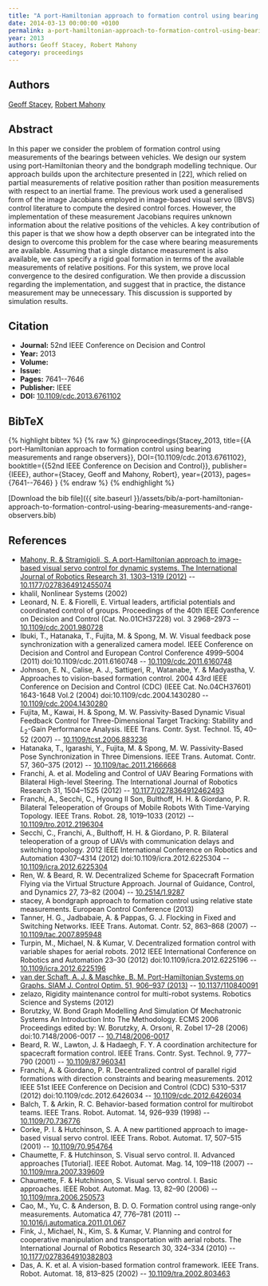 ```yaml
---
title: "A port-Hamiltonian approach to formation control using bearing measurements and range observers"
date: 2014-03-13 00:00:00 +0100
permalink: a-port-hamiltonian-approach-to-formation-control-using-bearing-measurements-and-range-observers
year: 2013
authors: Geoff Stacey, Robert Mahony
category: proceedings
---
```

 
## Authors
[Geoff Stacey](authors/geoff-stacey), [Robert Mahony](authors/robert-mahony)
 
## Abstract
In this paper we consider the problem of formation control using measurements of the bearings between vehicles. We design our system using port-Hamiltonian theory and the bondgraph modelling technique. Our approach builds upon the architecture presented in [22], which relied on partial measurements of relative position rather than position measurements with respect to an inertial frame. The previous work used a generalised form of the image Jacobians employed in image-based visual servo (IBVS) control literature to compute the desired control forces. However, the implementation of these measurement Jacobians requires unknown information about the relative positions of the vehicles. A key contribution of this paper is that we show how a depth observer can be integrated into the design to overcome this problem for the case where bearing measurements are available. Assuming that a single distance measurement is also available, we can specify a rigid goal formation in terms of the available measurements of relative positions. For this system, we prove local convergence to the desired configuration. We then provide a discussion regarding the implementation, and suggest that in practice, the distance measurement may be unnecessary. This discussion is supported by simulation results.
 
## Citation
- **Journal:** 52nd IEEE Conference on Decision and Control
- **Year:** 2013
- **Volume:** 
- **Issue:** 
- **Pages:** 7641--7646
- **Publisher:** IEEE
- **DOI:** [10.1109/cdc.2013.6761102](https://doi.org/10.1109/cdc.2013.6761102)
 
## BibTeX
{% highlight bibtex %}
{% raw %}
@inproceedings{Stacey_2013,
  title={{A port-Hamiltonian approach to formation control using bearing measurements and range observers}},
  DOI={10.1109/cdc.2013.6761102},
  booktitle={{52nd IEEE Conference on Decision and Control}},
  publisher={IEEE},
  author={Stacey, Geoff and Mahony, Robert},
  year={2013},
  pages={7641--7646}
}
{% endraw %}
{% endhighlight %}
 
[Download the bib file]({{ site.baseurl }}/assets/bib/a-port-hamiltonian-approach-to-formation-control-using-bearing-measurements-and-range-observers.bib)
 
## References
- [Mahony, R. & Stramigioli, S. A port-Hamiltonian approach to image-based visual servo control for dynamic systems. The International Journal of Robotics Research 31, 1303–1319 (2012)](a-port-hamiltonian-approach-to-image-based-visual-servo-control-for-dynamic-systems) -- [10.1177/0278364912455074](https://doi.org/10.1177/0278364912455074)
- khalil, Nonlinear Systems (2002)
- Leonard, N. E. & Fiorelli, E. Virtual leaders, artificial potentials and coordinated control of groups. Proceedings of the 40th IEEE Conference on Decision and Control (Cat. No.01CH37228) vol. 3 2968–2973 -- [10.1109/cdc.2001.980728](https://doi.org/10.1109/cdc.2001.980728)
- Ibuki, T., Hatanaka, T., Fujita, M. & Spong, M. W. Visual feedback pose synchronization with a generalized camera model. IEEE Conference on Decision and Control and European Control Conference 4999–5004 (2011) doi:10.1109/cdc.2011.6160748 -- [10.1109/cdc.2011.6160748](https://doi.org/10.1109/cdc.2011.6160748)
- Johnson, E. N., Calise, A. J., Sattigeri, R., Watanabe, Y. & Madyastha, V. Approaches to vision-based formation control. 2004 43rd IEEE Conference on Decision and Control (CDC) (IEEE Cat. No.04CH37601) 1643-1648 Vol.2 (2004) doi:10.1109/cdc.2004.1430280 -- [10.1109/cdc.2004.1430280](https://doi.org/10.1109/cdc.2004.1430280)
- Fujita, M., Kawai, H. & Spong, M. W. Passivity-Based Dynamic Visual Feedback Control for Three-Dimensional Target Tracking: Stability and $L_{2}$-Gain Performance Analysis. IEEE Trans. Contr. Syst. Technol. 15, 40–52 (2007) -- [10.1109/tcst.2006.883236](https://doi.org/10.1109/tcst.2006.883236)
- Hatanaka, T., Igarashi, Y., Fujita, M. & Spong, M. W. Passivity-Based Pose Synchronization in Three Dimensions. IEEE Trans. Automat. Contr. 57, 360–375 (2012) -- [10.1109/tac.2011.2166668](https://doi.org/10.1109/tac.2011.2166668)
- Franchi, A. et al. Modeling and Control of UAV Bearing Formations with Bilateral High-level Steering. The International Journal of Robotics Research 31, 1504–1525 (2012) -- [10.1177/0278364912462493](https://doi.org/10.1177/0278364912462493)
- Franchi, A., Secchi, C., Hyoung Il Son, Bulthoff, H. H. & Giordano, P. R. Bilateral Teleoperation of Groups of Mobile Robots With Time-Varying Topology. IEEE Trans. Robot. 28, 1019–1033 (2012) -- [10.1109/tro.2012.2196304](https://doi.org/10.1109/tro.2012.2196304)
- Secchi, C., Franchi, A., Bulthoff, H. H. & Giordano, P. R. Bilateral teleoperation of a group of UAVs with communication delays and switching topology. 2012 IEEE International Conference on Robotics and Automation 4307–4314 (2012) doi:10.1109/icra.2012.6225304 -- [10.1109/icra.2012.6225304](https://doi.org/10.1109/icra.2012.6225304)
- Ren, W. & Beard, R. W. Decentralized Scheme for Spacecraft Formation Flying via the Virtual Structure Approach. Journal of Guidance, Control, and Dynamics 27, 73–82 (2004) -- [10.2514/1.9287](https://doi.org/10.2514/1.9287)
- stacey, A bondgraph approach to formation control using relative state measurements. European Control Conference (2013)
- Tanner, H. G., Jadbabaie, A. & Pappas, G. J. Flocking in Fixed and Switching Networks. IEEE Trans. Automat. Contr. 52, 863–868 (2007) -- [10.1109/tac.2007.895948](https://doi.org/10.1109/tac.2007.895948)
- Turpin, M., Michael, N. & Kumar, V. Decentralized formation control with variable shapes for aerial robots. 2012 IEEE International Conference on Robotics and Automation 23–30 (2012) doi:10.1109/icra.2012.6225196 -- [10.1109/icra.2012.6225196](https://doi.org/10.1109/icra.2012.6225196)
- [van der Schaft, A. J. & Maschke, B. M. Port-Hamiltonian Systems on Graphs. SIAM J. Control Optim. 51, 906–937 (2013)](port-hamiltonian-systems-on-graphs) -- [10.1137/110840091](https://doi.org/10.1137/110840091)
- zelazo, Rigidity maintenance control for multi-robot systems. Robotics Science and Systems (2012)
- Borutzky, W. Bond Graph Modelling And Simulation Of Mechatronic Systems An Introduction Into The Methodology. ECMS 2006 Proceedings edited by: W. Borutzky, A. Orsoni, R. Zobel 17–28 (2006) doi:10.7148/2006-0017 -- [10.7148/2006-0017](https://doi.org/10.7148/2006-0017)
- Beard, R. W., Lawton, J. & Hadaegh, F. Y. A coordination architecture for spacecraft formation control. IEEE Trans. Contr. Syst. Technol. 9, 777–790 (2001) -- [10.1109/87.960341](https://doi.org/10.1109/87.960341)
- Franchi, A. & Giordano, P. R. Decentralized control of parallel rigid formations with direction constraints and bearing measurements. 2012 IEEE 51st IEEE Conference on Decision and Control (CDC) 5310–5317 (2012) doi:10.1109/cdc.2012.6426034 -- [10.1109/cdc.2012.6426034](https://doi.org/10.1109/cdc.2012.6426034)
- Balch, T. & Arkin, R. C. Behavior-based formation control for multirobot teams. IEEE Trans. Robot. Automat. 14, 926–939 (1998) -- [10.1109/70.736776](https://doi.org/10.1109/70.736776)
- Corke, P. I. & Hutchinson, S. A. A new partitioned approach to image-based visual servo control. IEEE Trans. Robot. Automat. 17, 507–515 (2001) -- [10.1109/70.954764](https://doi.org/10.1109/70.954764)
- Chaumette, F. & Hutchinson, S. Visual servo control. II. Advanced approaches [Tutorial]. IEEE Robot. Automat. Mag. 14, 109–118 (2007) -- [10.1109/mra.2007.339609](https://doi.org/10.1109/mra.2007.339609)
- Chaumette, F. & Hutchinson, S. Visual servo control. I. Basic approaches. IEEE Robot. Automat. Mag. 13, 82–90 (2006) -- [10.1109/mra.2006.250573](https://doi.org/10.1109/mra.2006.250573)
- Cao, M., Yu, C. & Anderson, B. D. O. Formation control using range-only measurements. Automatica 47, 776–781 (2011) -- [10.1016/j.automatica.2011.01.067](https://doi.org/10.1016/j.automatica.2011.01.067)
- Fink, J., Michael, N., Kim, S. & Kumar, V. Planning and control for cooperative manipulation and transportation with aerial robots. The International Journal of Robotics Research 30, 324–334 (2010) -- [10.1177/0278364910382803](https://doi.org/10.1177/0278364910382803)
- Das, A. K. et al. A vision-based formation control framework. IEEE Trans. Robot. Automat. 18, 813–825 (2002) -- [10.1109/tra.2002.803463](https://doi.org/10.1109/tra.2002.803463)

